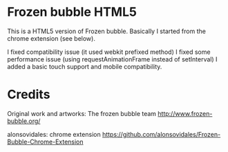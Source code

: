 Frozen bubble HTML5
===================
This is a HTML5 version of Frozen bubble. Basically I started from the chrome extension (see below).

I fixed compatibility issue (it used webkit prefixed method)
I fixed some performance issue (using requestAnimationFrame instead of setInterval)
I added a basic touch support and mobile compatibility.

Credits
=======

Original work and artworks: The frozen bubble team
http://www.frozen-bubble.org/

alonsovidales: chrome extension
https://github.com/alonsovidales/Frozen-Bubble-Chrome-Extension


